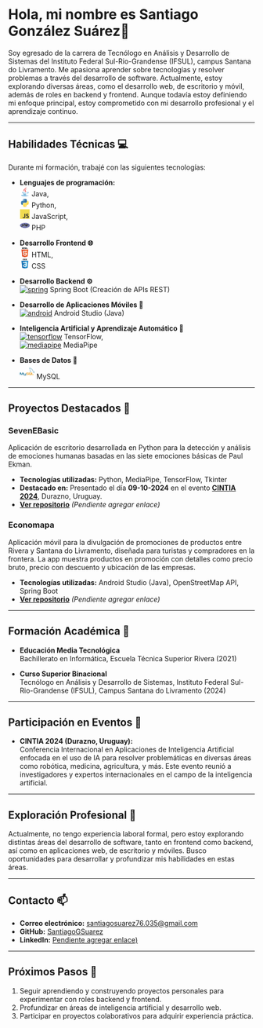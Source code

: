 # Hola, mi nombre es Santiago González Suárez👋

Soy egresado de la carrera de Tecnólogo en Análisis y Desarrollo de Sistemas del Instituto Federal Sul-Rio-Grandense (IFSUL), campus Santana do Livramento. Me apasiona aprender sobre tecnologías y resolver problemas a través del desarrollo de software. Actualmente, estoy explorando diversas áreas, como el desarrollo web, de escritorio y móvil, además de roles en backend y frontend. Aunque todavía estoy definiendo mi enfoque principal, estoy comprometido con mi desarrollo profesional y el aprendizaje continuo.

---

## Habilidades Técnicas 💻

Durante mi formación, trabajé con las siguientes tecnologías:

- **Lenguajes de programación:**  
  <a target="_blank" href="https://raw.githubusercontent.com/devicons/devicon/master/icons/java/java-original.svg" style="display: inline-block;"><img src="https://raw.githubusercontent.com/devicons/devicon/master/icons/java/java-original.svg" alt="java" width="20" height="20" /></a> Java,  
  <a target="_blank" href="https://raw.githubusercontent.com/devicons/devicon/master/icons/python/python-original.svg" style="display: inline-block;"><img src="https://raw.githubusercontent.com/devicons/devicon/master/icons/python/python-original.svg" alt="python" width="20" height="20" /></a> Python,  
  <a target="_blank" href="https://raw.githubusercontent.com/devicons/devicon/master/icons/javascript/javascript-original.svg" style="display: inline-block;"><img src="https://raw.githubusercontent.com/devicons/devicon/master/icons/javascript/javascript-original.svg" alt="javascript" width="20" height="20" /></a> JavaScript,  
  <a target="_blank" href="https://raw.githubusercontent.com/devicons/devicon/master/icons/php/php-original.svg" style="display: inline-block;"><img src="https://raw.githubusercontent.com/devicons/devicon/master/icons/php/php-original.svg" alt="php" width="20" height="20" /></a> PHP

- **Desarrollo Frontend 🌐**  
  <a target="_blank" href="https://raw.githubusercontent.com/devicons/devicon/master/icons/html5/html5-original-wordmark.svg" style="display: inline-block;"><img src="https://raw.githubusercontent.com/devicons/devicon/master/icons/html5/html5-original-wordmark.svg" alt="html5" width="20" height="20" /></a> HTML,  
  <a target="_blank" href="https://raw.githubusercontent.com/devicons/devicon/master/icons/css3/css3-original-wordmark.svg" style="display: inline-block;"><img src="https://raw.githubusercontent.com/devicons/devicon/master/icons/css3/css3-original-wordmark.svg" alt="css3" width="20" height="20" /></a> CSS

- **Desarrollo Backend ⚙️**  
  <a target="_blank" href="https://www.vectorlogo.zone/logos/springio/springio-icon.svg" style="display: inline-block;"><img src="https://www.vectorlogo.zone/logos/springio/springio-icon.svg" alt="spring" width="20" height="20" /></a> Spring Boot (Creación de APIs REST)

- **Desarrollo de Aplicaciones Móviles 📱**  
  <a target="_blank" href="https://cdn.jsdelivr.net/gh/devicons/devicon@latest/icons/androidstudio/androidstudio-original.svg" style="display: inline-block;"><img src="https://cdn.jsdelivr.net/gh/devicons/devicon@latest/icons/androidstudio/androidstudio-original.svg" alt="android" width="20" height="20" /></a> Android Studio (Java)

- **Inteligencia Artificial y Aprendizaje Automático 🤖**  
  <a target="_blank" href="https://www.vectorlogo.zone/logos/tensorflow/tensorflow-icon.svg" style="display: inline-block;"><img src="https://www.vectorlogo.zone/logos/tensorflow/tensorflow-icon.svg" alt="tensorflow" width="20" height="20" /></a> TensorFlow,  
  <a target="_blank" href="https://viz.mediapipe.dev/logo.png" style="display: inline-block;"><img src="https://viz.mediapipe.dev/logo.png" alt="mediapipe" width="20" height="20" /></a> MediaPipe

- **Bases de Datos 💾**  
  <a target="_blank" href="https://raw.githubusercontent.com/devicons/devicon/master/icons/mysql/mysql-original-wordmark.svg" style="display: inline-block;"><img src="https://raw.githubusercontent.com/devicons/devicon/master/icons/mysql/mysql-original-wordmark.svg" alt="mysql" width="30" height="30" /></a> MySQL
---

## Proyectos Destacados 🚀

### SevenEBasic  
Aplicación de escritorio desarrollada en Python para la detección y análisis de emociones humanas basadas en las siete emociones básicas de Paul Ekman.  
- **Tecnologías utilizadas:** Python, MediaPipe, TensorFlow, Tkinter  
- **Destacado en:** Presentado el día **09-10-2024** en el evento [**CINTIA 2024**](https://sites.google.com/view/cintia-aria/2024/presentaciones?authuser=0), Durazno, Uruguay.
- **[Ver repositorio](#)** _(Pendiente agregar enlace)_  

### Economapa  
Aplicación móvil para la divulgación de promociones de productos entre Rivera y Santana do Livramento, diseñada para turistas y compradores en la frontera. La app muestra productos en promoción con detalles como precio bruto, precio con descuento y ubicación de las empresas.  
- **Tecnologías utilizadas:** Android Studio (Java), OpenStreetMap API, Spring Boot  
- **[Ver repositorio](#)** _(Pendiente agregar enlace)_
 
---

## Formación Académica 📘

- **Educación Media Tecnológica**  
  Bachillerato en Informática, Escuela Técnica Superior Rivera (2021)

- **Curso Superior Binacional**  
  Tecnólogo en Análisis y Desarrollo de Sistemas, Instituto Federal Sul-Rio-Grandense (IFSUL), Campus Santana do Livramento (2024)

---

## Participación en Eventos 🌟

- **CINTIA 2024 (Durazno, Uruguay):**  
  Conferencia Internacional en Aplicaciones de Inteligencia Artificial enfocada en el uso de IA para resolver problemáticas en diversas áreas como robótica, medicina, agricultura, y más. Este evento reunió a investigadores y expertos internacionales en el campo de la inteligencia artificial.

---

## Exploración Profesional 🤔

Actualmente, no tengo experiencia laboral formal, pero estoy explorando distintas áreas del desarrollo de software, tanto en frontend como backend, así como en aplicaciones web, de escritorio y móviles. Busco oportunidades para desarrollar y profundizar mis habilidades en estas áreas.

---

## Contacto 📫

- **Correo electrónico:** santiagosuarez76.035@gmail.com 
- **GitHub:** [SantiagoGSuarez](https://github.com/SantiagoGSuarez)  
- **LinkedIn:** [Pendiente agregar enlace)](#)  

---

## Próximos Pasos 🚧

1. Seguir aprendiendo y construyendo proyectos personales para experimentar con roles backend y frontend.  
2. Profundizar en áreas de inteligencia artificial y desarrollo web.  
3. Participar en proyectos colaborativos para adquirir experiencia práctica.  
